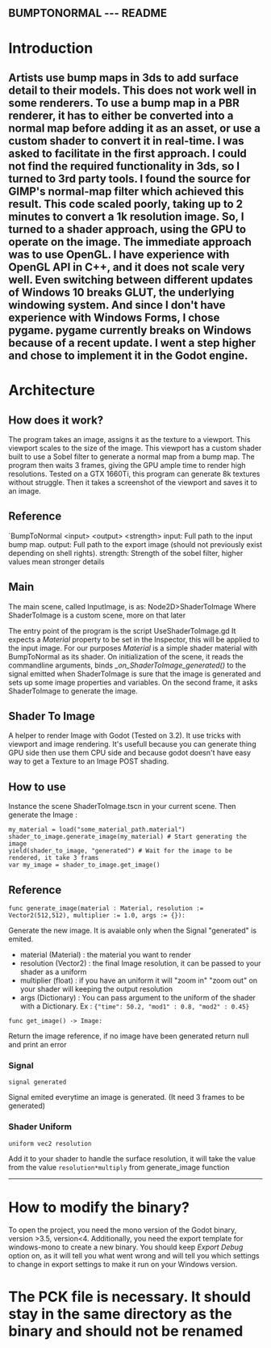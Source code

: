 BUMPTONORMAL --- README
---
# Introduction

Artists use bump maps in 3ds to add surface detail to their models. This does not work well in some renderers.
To use a bump map in a PBR renderer, it has to either be converted into a normal map before adding it as an asset, or use a custom shader to convert it in real-time.
I was asked to facilitate in the first approach. I could not find the required functionality in 3ds, so I turned to 3rd party tools.
I found the source for GIMP's normal-map filter which achieved this result. This code scaled poorly, taking up to 2 minutes to convert a 1k resolution image. So, I turned to a shader approach, using the GPU to operate on the image.
The immediate approach was to use OpenGL. I have experience with OpenGL API in C++, and it does not scale very well. Even switching between different updates of Windows 10 breaks GLUT, the underlying windowing system. And since I don't have experience with Windows Forms, I chose pygame.
pygame currently breaks on Windows because of a recent update.
I went a step higher and chose to implement it in the Godot engine.
---
# Architecture
## How does it work?
The program takes an image, assigns it as the texture to a viewport. This viewport scales to the size of the image. This viewport has a custom shader built to use a Sobel filter to generate a normal map from a bump map.
The program then waits 3 frames, giving the GPU ample time to render high resolutions. Tested on a GTX 1660Ti, this program can generate 8k textures without struggle.
Then it takes a screenshot of the viewport and saves it to an image.

## Reference
`BumpToNormal \<input> \<output> \<strength>
input: Full path to the input bump map.
output: Full path to the export image (should not previously exist depending on shell rights).
strength: Strength of the sobel filter, higher values mean stronger details

## Main
The main scene, called InputImage, is as:
Node2D>ShaderToImage
Where ShaderToImage is a custom scene, more on that later

The entry point of the program is the script UseShaderToImage.gd
It expects a _Material_ property to be set in the Inspector, this will be applied to the input image.
For our purposes _Material_ is a simple shader material with BumpToNormal as its shader.
On initialization of the scene, it reads the commandline arguments, binds _\_on\_ShaderToImage\_generated()_ to the signal emitted when ShaderToImage is sure that the image is generated and sets up some image properties and variables. On the second frame, it asks ShaderToImage to generate the image.

## Shader To Image
A helper to render Image with Godot (Tested on 3.2). It use tricks with viewport and image rendering.
It's usefull because you can generate thing GPU side then use them CPU side and because godot doesn't have easy way to get a Texture to an Image POST shading.

## How to use
Instance the scene ShaderToImage.tscn in your current scene.
Then generate the Image :
```
my_material = load("some_material_path.material")
shader_to_image.generate_image(my_material) # Start generating the image
yield(shader_to_image, "generated") # Wait for the image to be rendered, it take 3 frams
var my_image = shader_to_image.get_image()
```

## Reference
```
func generate_image(material : Material, resolution := Vector2(512,512), multiplier := 1.0, args := {}):
```
Generate the new image. It is avaiable only when the Signal "generated" is emited.
- material (Material) : the material you want to render
- resolution (Vector2) : the final Image resolution, it can be passed to your shader as a uniform
- multiplier (float) : if you have an uniform it will "zoom in" "zoom out" on your shader will keeping the output resolution
- args (Dictionary) : You can pass argument to the uniform of the shader with a Dictionary. Ex : `{"time": 50.2, "mod1" : 0.8, "mod2" : 0.45}`

```
func get_image() -> Image:
```
Return the image reference, if no image have been generated return null and print an error

### Signal
```
signal generated
```
Signal emited everytime an image is generated. (It need 3 frames to be generated)

### Shader Uniform
```
uniform vec2 resolution
```
Add it to your shader to handle the surface resolution, it will take the value from the value `resolution*multiply` from generate_image function


---
# How to modify the binary?
To open the project, you need the mono version of the Godot binary, version >3.5, version<4. Additionally, you need the export template for windows-mono to create a new binary.
You should keep _Export Debug_ option on, as it will tell you what went wrong and will tell you which settings to change in export settings to make it run on your Windows version.

# The PCK file is necessary. It should stay in the same directory as the binary and should not be renamed
